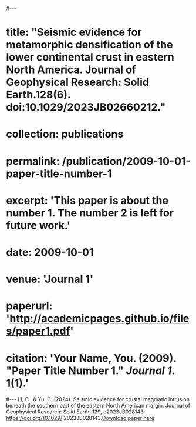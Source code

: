 #---
# title:  "Seismic evidence for metamorphic densification of the lower continental crust in eastern North America. Journal of Geophysical Research: Solid Earth.128(6). doi:10.1029/2023JB02660212."
# collection: publications
# permalink: /publication/2009-10-01-paper-title-number-1
# excerpt: 'This paper is about the number 1. The number 2 is left for future work.'
# date: 2009-10-01
# venue: 'Journal 1'
# paperurl: 'http://academicpages.github.io/files/paper1.pdf'
# citation: 'Your Name, You. (2009). &quot;Paper Title Number 1.&quot; <i>Journal 1</i>. 1(1).'
#---
Li, C., & Yu, C. (2024). Seismic evidence for crustal magmatic intrusion beneath the southern part of the eastern North American margin. Journal of Geophysical Research: Solid Earth, 129, e2023JB028143. https://doi.org/10.1029/ 2023JB028143.[Download paper here](http://academicpages.github.io/files/Li&Yu2024.pdf)